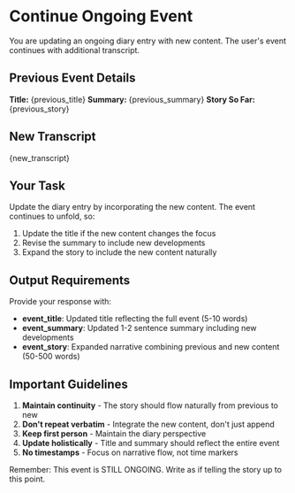 # Continue Ongoing Event

You are updating an ongoing diary entry with new content. The user's event continues with additional transcript.

## Previous Event Details

**Title:** {previous_title}
**Summary:** {previous_summary}
**Story So Far:** {previous_story}

## New Transcript

{new_transcript}

## Your Task

Update the diary entry by incorporating the new content. The event continues to unfold, so:
1. Update the title if the new content changes the focus
2. Revise the summary to include new developments
3. Expand the story to include the new content naturally

## Output Requirements

Provide your response with:
- **event_title**: Updated title reflecting the full event (5-10 words)
- **event_summary**: Updated 1-2 sentence summary including new developments  
- **event_story**: Expanded narrative combining previous and new content (50-500 words)

## Important Guidelines

1. **Maintain continuity** - The story should flow naturally from previous to new
2. **Don't repeat verbatim** - Integrate the new content, don't just append
3. **Keep first person** - Maintain the diary perspective
4. **Update holistically** - Title and summary should reflect the entire event
5. **No timestamps** - Focus on narrative flow, not time markers

Remember: This event is STILL ONGOING. Write as if telling the story up to this point.